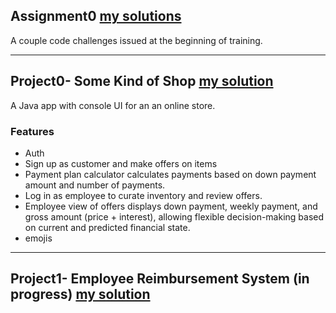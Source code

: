 ## Assignment0 [my solutions](https://github.com/210419-USF-BSN-Java/tom-dixon/blob/main/Assignment01/Assignment1.java)

A couple code challenges issued at the beginning of training.
<hr>

## Project0- Some Kind of Shop [my solution](https://github.com/210419-USF-BSN-Java/tom-dixon/tree/main/project0/shop)

A Java app with console UI for an an online store.
### Features
- Auth
- Sign up as customer and make offers on items  
- Payment plan calculator calculates payments based on down payment amount and number of payments.
- Log in as employee to curate inventory and review offers.
- Employee view of offers displays down payment, weekly payment, and  gross amount (price + interest), allowing flexible decision-making based on current and predicted financial state.
- emojis
<hr>

## Project1- Employee Reimbursement System (in progress) [my solution](#)


